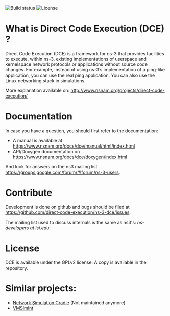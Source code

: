 ![Build status](https://circleci.com/gh/direct-code-execution/ns-3-dce.svg?style=shield&circle-token=a9cf0c7e5e7a1d1a7ff2e2e5b341706fba3ccfb2)
![License](https://img.shields.io/badge/license-GPL-brightgreen.svg)

What is Direct Code Execution (DCE) ?
===

Direct Code Execution (DCE) is a framework for ns-3 that provides facilities to execute, within ns-3, existing implementations of userspace and kernelspace network protocols or applications without source code changes. For example, instead of using ns-3’s implementation of a ping-like application, you can use the real ping application. You can also use the Linux networking stack in simulations.


More explanation available on:
http://www.nsnam.org/projects/direct-code-execution/

Documentation
===

In case you have a question, you should first refer to the documentation:

* A manual is available at https://www.nsnam.org/docs/dce/manual/html/index.html
* API/Doxygen documentation on https://www.nsnam.org/docs/dce/doxygen/index.html

And look for answers on the ns3 mailing list https://groups.google.com/forum/#!forum/ns-3-users.

Contribute
===
Development is done on github and bugs should be filed at https://github.com/direct-code-execution/ns-3-dce/issues.

The mailing list used to discuss internals is the same as ns3's: *ns-developers at isi.edu*


License
===
DCE is available under the GPLv2 license. A copy is available in the repository.


# Similar projects:

- [Network Simulation Cradle](https://www.nsnam.org/wiki/Network_Simulation_Cradle_Integration) (Not maintained anymore)
- [VMSimInt](http://eudl.eu/doi/10.4108/icst.simutools.2014.254623)

